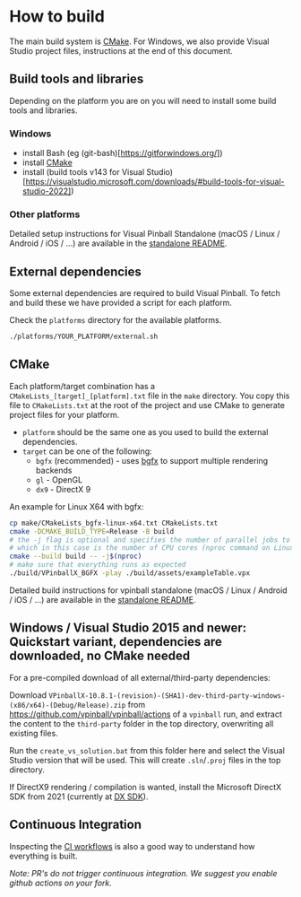 # How to build

The main build system is [CMake](https://cmake.org/). For Windows, we also provide Visual Studio project files, instructions at the end of this document.

## Build tools and libraries

Depending on the platform you are on you will need to install some build tools and libraries.

### Windows

* install Bash (eg (git-bash)[https://gitforwindows.org/])
* install [CMake](https://cmake.org/)
* install (build tools v143 for Visual Studio)[https://visualstudio.microsoft.com/downloads/#build-tools-for-visual-studio-2022])

### Other platforms

Detailed setup instructions for Visual Pinball Standalone (macOS / Linux / Android / iOS / ...) are available in the [standalone README](../standalone/README.md#compiling).

## External dependencies

Some external dependencies are required to build Visual Pinball. To fetch and build these we have provided a script for each platform.

Check the `platforms` directory for the available platforms.

```bash
./platforms/YOUR_PLATFORM/external.sh
```

## CMake

Each platform/target combination has a `CMakeLists_[target]_[platform].txt` file in the `make` directory. You copy this file to `CMakeLists.txt` at the root of the project and use CMake to generate project files for your platform.

* `platform` should be the same one as you used to build the external dependencies.
* `target` can be one of the following:
  * `bgfx` (recommended) - uses [bgfx](https://github.com/bkaradzic/bgfx) to support multiple rendering backends
  * `gl` - OpenGL
  * `dx9` - DirectX 9

An example for Linux X64 with bgfx:

```bash
cp make/CMakeLists_bgfx-linux-x64.txt CMakeLists.txt
cmake -DCMAKE_BUILD_TYPE=Release -B build
# the -j flag is optional and specifies the number of parallel jobs to run 
# which in this case is the number of CPU cores (nproc command on Linux).
cmake --build build -- -j$(nproc)
# make sure that everything runs as expected
./build/VPinballX_BGFX -play ./build/assets/exampleTable.vpx
```

Detailed build instructions for vpinball standalone (macOS / Linux / Android / iOS / ...) are available in the [standalone README](../standalone/README.md#compiling).

## Windows / Visual Studio 2015 and newer: Quickstart variant, dependencies are downloaded, no CMake needed

For a pre-compiled download of all external/third-party dependencies:

Download `VPinballX-10.8.1-(revision)-(SHA1)-dev-third-party-windows-(x86/x64)-(Debug/Release).zip` from https://github.com/vpinball/vpinball/actions of a `vpinball` run,
and extract the content to the `third-party` folder in the top directory, overwriting all existing files.

Run the `create_vs_solution.bat` from this folder here and select the Visual Studio version that will be used. This will create `.sln`/`.proj` files in the top directory.

If DirectX9 rendering / compilation is wanted, install the Microsoft DirectX SDK from 2021 (currently at [DX SDK](https://www.microsoft.com/en-us/download/details.aspx?id=6812)).


## Continuous Integration

Inspecting the [CI workflows](../.github/workflows) is also a good way to understand how everything is built.

*Note: PR's do not trigger continuous integration. We suggest you enable github actions on your fork.*
